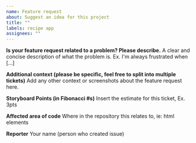 ```yaml
---
name: Feature request
about: Suggest an idea for this project
title: ""
labels: recipe app
assignees: ""
---
```


**Is your feature request related to a problem? Please describe.**
A clear and concise description of what the problem is. Ex. I'm always frustrated when [...]

**Additional context (please be specific, feel free to split into multiple tickets)**
Add any other context or screenshots about the feature request here.

**Storyboard Points (in Fibonacci #s)**
Insert the estimate for this ticket, Ex. 3pts

**Affected area of code**
Where in the repository this relates to, ie: html elements

**Reporter**
Your name (person who created issue)
